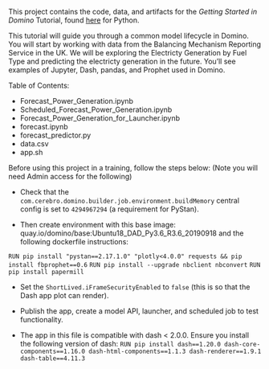 This project contains the code, data, and artifacts for the *Getting Started in Domino* Tutorial, found 
[here](https://docs.dominodatalab.com/en/4.1/get_started/index.html) for Python.

This tutorial will guide you through a common model lifecycle in Domino. 
You will start by working with data from the Balancing Mechanism Reporting Service in the UK. 
We will be exploring the Electricty Generation by Fuel Type and predicting the electricty generation in the future. 
You’ll see examples of Jupyter, Dash, pandas, and Prophet used in Domino.

Table of Contents:

* Forecast_Power_Generation.ipynb
* Scheduled_Forecast_Power_Generation.ipynb
* Forecast_Power_Generation_for_Launcher.ipynb
* forecast.ipynb
* forecast_predictor.py
* data.csv
* app.sh

Before using this project in a training, follow the steps below:
(Note you will need Admin access for the following)

* Check that the `com.cerebro.domino.builder.job.environment.buildMemory` central config is set to `4294967294` (a requirement for PyStan). 

* Then create environment with this base image: quay.io/domino/base:Ubuntu18_DAD_Py3.6_R3.6_20190918 and the following dockerfile instructions:

`RUN pip install "pystan==2.17.1.0" "plotly<4.0.0" requests && pip install fbprophet==0.6`
`RUN pip install --upgrade nbclient nbconvert`
`RUN pip install papermill`

* Set the `ShortLived.iFrameSecurityEnabled` to `false` (this is so that the Dash app plot can render).

* Publish the app, create a model API, launcher, and scheduled job to test functionality. 

* The app in this file is compatible with dash < 2.0.0. Ensure you install the following version of dash:
`RUN pip install dash==1.20.0 dash-core-components==1.16.0 dash-html-components==1.1.3 dash-renderer==1.9.1 dash-table==4.11.3`
